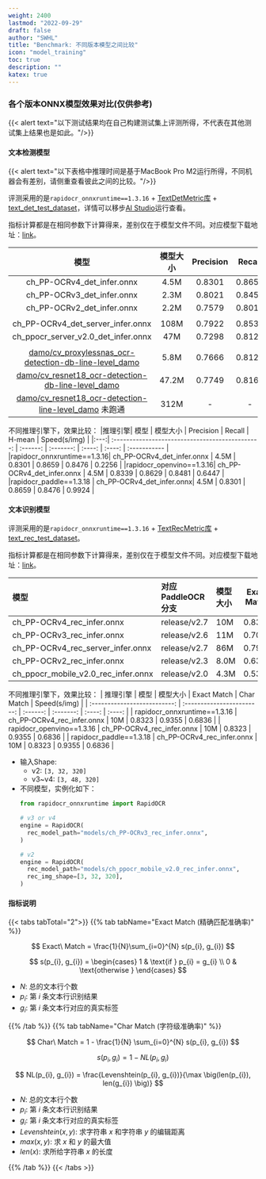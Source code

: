 ```yaml
---
weight: 2400
lastmod: "2022-09-29"
draft: false
author: "SWHL"
title: "Benchmark: 不同版本模型之间比较"
icon: "model_training"
toc: true
description: ""
katex: true
---
```


### 各个版本ONNX模型效果对比(仅供参考)
{{< alert text="以下测试结果均在自己构建测试集上评测所得，不代表在其他测试集上结果也是如此。"/>}}

#### 文本检测模型
{{< alert text="以下表格中推理时间是基于MacBook Pro M2运行所得，不同机器会有差别，请侧重查看彼此之间的比较。"/>}}

评测采用的是`rapidocr_onnxruntime==1.3.16` + [TextDetMetric库](https://github.com/SWHL/TextDetMetric) + [text_det_test_dataset](https://huggingface.co/datasets/SWHL/text_det_test_dataset)，详情可以移步[AI Studio](https://aistudio.baidu.com/projectdetail/6679889?sUid=57084&shared=1&ts=1693054678460)运行查看。

指标计算都是在相同参数下计算得来，差别仅在于模型文件不同。对应模型下载地址：[link](https://huggingface.co/spaces/SWHL/RapidOCRDemo/tree/main/models/text_det)。

|  模型  | 模型大小| Precision | Recall | H-mean   | Speed(s/img) |
| :---------------------------------: | :----------------: | :-------: | :----: | :----: | :------ |
|     ch_PP-OCRv4_det_infer.onnx      |     4.5M      |  0.8301   | 0.8659 | 0.8476 |   0.2256   |
|     ch_PP-OCRv3_det_infer.onnx      |     2.3M      |  0.8021   | 0.8457 | 0.8234 |   0.1660  |
|     ch_PP-OCRv2_det_infer.onnx      |     2.2M      |  0.7579   | 0.8010 | 0.7788 |   0.1570   |
||||||
| ch_PP-OCRv4_det_server_infer.onnx |    108M      |  0.7922   | 0.8533 | 0.8216 |   3.9093   |
| ch_ppocr_server_v2.0_det_infer.onnx |     47M      |  0.7298   | 0.8128 | 0.7691 |   0.7419   |
||||||
|     [damo/cv_proxylessnas_ocr-detection-db-line-level_damo](https://www.modelscope.cn/models/iic/cv_proxylessnas_ocr-detection-db-line-level_damo/summary)      |     5.8M      |  0.7666  | 0.8128 | 0.7890 |   0.6636   |
|     [damo/cv_resnet18_ocr-detection-db-line-level_damo](https://www.modelscope.cn/models/iic/cv_resnet18_ocr-detection-db-line-level_damo/summary)      |     47.2M      |  0.7749  | 0.8167 | 0.7952 |   0.4121   |
|     [damo/cv_resnet18_ocr-detection-line-level_damo](https://modelscope.cn/models/iic/cv_resnet18_ocr-detection-line-level_damo/summary) 未跑通     |     312M      |  -  | - | - |   -  |


不同推理引擎下，效果比较：
|推理引擎|                       模型                       | 模型大小 | Precision | Recall | H-mean | Speed(s/img) |
|:---:| :----------------------------------------------: | :------: | :-------: | :----: | :----: | :----------- |
|rapidocr_onnxruntime==1.3.16| ch_PP-OCRv4_det_infer.onnx |   4.5M   |  0.8301   | 0.8659 | 0.8476 | 0.2256       |
|rapidocr_openvino==1.3.16| ch_PP-OCRv4_det_infer.onnx |   4.5M   |  0.8339   | 0.8629 | 0.8481 | 0.6447       |
|rapidocr_paddle==1.3.18 | ch_PP-OCRv4_det_infer.onnx|   4.5M   |  0.8301   | 0.8659 | 0.8476 | 0.9924       |

#### 文本识别模型
评测采用的是`rapidocr_onnxruntime==1.3.16` + [TextRecMetric库](https://github.com/SWHL/TextRecMetric) + [text_rec_test_dataset](https://huggingface.co/datasets/SWHL/text_rec_test_dataset)。

指标计算都是在相同参数下计算得来，差别仅在于模型文件不同。对应模型下载地址：[link](https://huggingface.co/SWHL/RapidOCR/tree/main)。


|                模型                  | 对应PaddleOCR分支|  模型大小  |    Exact Match   |   Char Match     |Speed(s/img)  |
| :----- |:---- | :-----| :-------: | :--- | :--|
|ch_PP-OCRv4_rec_infer.onnx | release/v2.7      |       10M        |      0.8323      |     0.9355  |  0.6836 |
|ch_PP-OCRv3_rec_infer.onnx | release/v2.6      |       11M        |      0.7097      |     0.8919  |  0.6362 |
|ch_PP-OCRv4_rec_server_infer.onnx | release/v2.7      |       86M        |      0.7968      |     0.9381  |  0.6967 |
|ch_PP-OCRv2_rec_infer.onnx | release/v2.3     |      8.0M        |       0.6387      |     0.8398      | 0.6138|
|ch_ppocr_mobile_v2.0_rec_infer.onnx  |  release/v2.0    |  4.3M  |       0.5323      |     0.7823     | 0.5575|

不同推理引擎下，效果比较：
|           推理引擎           |            模型            | 模型大小 | Exact Match | Char Match | Speed(s/img) |
| :--------------------------: | :------------------------: | :------: | :-------: | :----: | :----: |
| rapidocr_onnxruntime==1.3.16 | ch_PP-OCRv4_rec_infer.onnx |   10M   |  0.8323   | 0.9355 | 0.6836 |
|  rapidocr_openvino==1.3.16   | ch_PP-OCRv4_rec_infer.onnx |   10M   |  0.8323   | 0.9355 | 0.6836 |
|   rapidocr_paddle==1.3.18    | ch_PP-OCRv4_rec_infer.onnx |   10M   |  0.8323   | 0.9355 | 0.6836 |

- 输入Shape:
  - v2: `[3, 32, 320]`
  - v3~v4: `[3, 48, 320]`
- 不同模型，实例化如下：
  ```python  {linenos=table}
  from rapidocr_onnxruntime import RapidOCR

  # v3 or v4
  engine = RapidOCR(
    rec_model_path="models/ch_PP-OCRv3_rec_infer.onnx",
  )

  # v2
  engine = RapidOCR(
    rec_model_path="models/ch_ppocr_mobile_v2.0_rec_infer.onnx",
    rec_img_shape=[3, 32, 320],
  )
  ```

#### 指标说明

{{< tabs tabTotal="2">}}
{{% tab tabName="Exact Match (精确匹配准确率)" %}}

$$
Exact\ Match = \frac{1}{N}\sum_{i=0}^{N} s(p_{i}, g_{i})
$$

$$
s(p_{i}, g_{i})  = \begin{cases}
    1 & \text{if } p_{i} = g_{i} \\
    0 & \text{otherwise }
\end{cases}
$$


- $N$: 总的文本行个数
- $p_{i}$: 第 $i$ 条文本行识别结果
- $g_{i}$: 第 $i$ 条文本行对应的真实标签

{{% /tab %}}
{{% tab tabName="Char Match (字符级准确率)" %}}

$$
Char\ Match = 1 - \frac{1}{N} \sum_{i=0}^{N} s(p_{i}, g_{i})
$$

$$
s(p_{i}, g_{i}) = 1 - NL(p_{i}, g_{i})
$$

$$
NL(p_{i}, g_{i}) = \frac{Levenshtein(p_{i}, g_{i})}{\max \big(len(p_{i}), len(g_{i}) \big)}
$$

- $N$: 总的文本行个数
- $p_{i}$: 第 $i$ 条文本行识别结果
- $g_{i}$: 第 $i$ 条文本行对应的真实标签
- $Levenshtein(x, y)$: 求字符串 $x$ 和字符串 $y$ 的编辑距离
- $max(x, y)$: 求 $x$ 和 $y$ 的最大值
- $len(x)$: 求所给字符串 $x$ 的长度

{{% /tab %}}
{{< /tabs >}}
